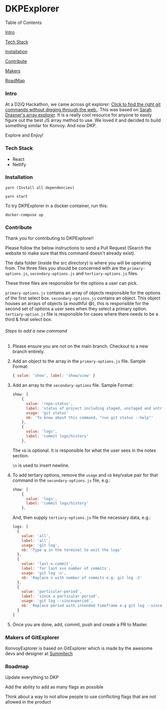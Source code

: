 # DKPExplorer
Table of Contents

[Intro](https://github.com/msdolbey/dkpexplorer#intro)

[Tech Stack](https://github.com/msdolbey/dkpexplorer/blob/main/README.md#tech-stack)

[Installation](https://github.com/msdolbey/dkpexplorer/blob/main/README.md#installation)

[Contribute](https://github.com/msdolbey/dkpexplorer/blob/main/README.md#contribute)

[Makers](https://github.com/msdolbey/dkpexplorer/blob/main/README.md#makers-of-gitexplorer)

[RoadMap](https://github.com/msdolbey/dkpexplorer/blob/main/README.md#roadmap)

### Intro

At a D2iQ Hackathon, we came across git explorer: [Click to find the right git commands without digging through the web.](https://gitexplorer.com). This was based on [Sarah Drasner's array explorer](https://github.com/sdras/array-explorer). It is a really cool resource for anyone to easily figure out the best JS array method to use. We loved it and decided to build something similar for Konvoy. And now DKP.

Explore and Enjoy! 

### Tech Stack

- React
- Netlify

### Installation

```
yarn (Install all dependencies)

yarn start
```

To try DKPExplorer in a docker container, run this:

```
docker-compose up
```

### Contribute

Thank you for contributing to DKPExplorer!

Please follow the below instructions to send a Pull Request (Search the website to make sure that this command doesn't already exist).

The data folder (inside the src directory) is where you will be operating from. The three files you should be concerned with are the `primary-options.js`, `secondary-options.js` and `tertiary-options.js` files. 

These three files are responsible for the options a user can pick. 

`primary-options.js` contains an array of objects responsible for the options of the first select box. 
`secondary-options.js` contains an object. This object houses an arrays of objects (a mouthful :smile:), this is responsible for the second set of options a user sees when they select a primary option. 
`tertiary-option.js` file is responsible for cases where there needs to be a third & final select box.

###### Steps to add a new command

1.  Please ensure you are not on the main branch. Checkout to a new branch entirely.

1.  Add an object to the array in the `primary-options.js` file. Sample Format:

    ```js
    { value: 'show', label: 'show/view' }
    ```

1.  Add an array to the `secondary-options` file. Sample Format:

    ```js
    show: [
        {
          value: 'repo-status',
          label: 'status of project including staged, unstaged and untracked files',
          usage: 'git status'
          nb: 'To know about this command, "run git status --help"'
        },
        {
          value: 'logs',
          label: 'commit logs/history'
        },
    ```
  
    The `nb` is optional. It is responsible for what the user sees in the notes section. 

    `\n` is used to insert newline.

1.  To add tertiary options, remove the `usage` and `nb` key/value pair for that command in the `secondary-options.js` file, e.g.:

    ```js
    show: [
        {
          value: 'logs',
          label: 'commit logs/history'
        },
    ```

    And, then supply `tertiary-options.js` file the necessary data, e.g.:

    ```js
    logs: [
      {
        value: 'all',
        label: 'all',
        usage: 'git log',
        nb: 'Type q in the terminal to exit the logs'
      },
      {
        value: 'last-n-commit',
        label: 'for last xxx number of commits',
        usage: 'git log -n',
        nb: 'Replace n with number of commits e.g. git log -2'
      },
      {
        value: 'particular-period',
        label: 'since a particular period',
        usage: 'git log --since=period',
        nb: 'Replace period with intended timeframe e.g git log --since=3days. You can use dates like 2018-12-31.\n\n Similar flags are --until, --before, --after'
      }
    ]
    ```

1.  Once you are done, add, commit, push and create a PR to Master.

### Makers of GitExplorer

KonvoyExplorer is based on GitExplorer which is made by the awesome devs and designer at [Summitech](https://summitech.ng)

### Roadmap

Update everything to DKP

Add the ability to add as many flags as possible

Think about a way to not allow people to use conflicting flags that are not allowed in the product
